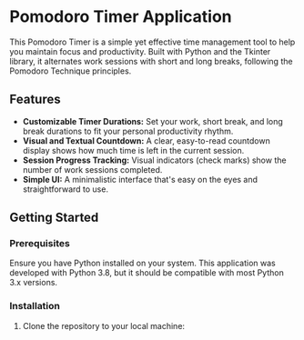 # Pomodoro Timer Application

This Pomodoro Timer is a simple yet effective time management tool to help you maintain focus and productivity. Built with Python and the Tkinter library, it alternates work sessions with short and long breaks, following the Pomodoro Technique principles.

## Features

- **Customizable Timer Durations:** Set your work, short break, and long break durations to fit your personal productivity rhythm.
- **Visual and Textual Countdown:** A clear, easy-to-read countdown display shows how much time is left in the current session.
- **Session Progress Tracking:** Visual indicators (check marks) show the number of work sessions completed.
- **Simple UI:** A minimalistic interface that's easy on the eyes and straightforward to use.

## Getting Started

### Prerequisites

Ensure you have Python installed on your system. This application was developed with Python 3.8, but it should be compatible with most Python 3.x versions.

### Installation

1. Clone the repository to your local machine: